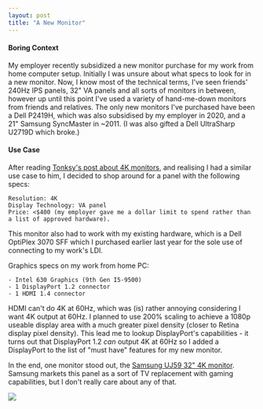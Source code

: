 ```yaml
---
layout: post
title: "A New Monitor" 
---
```


#### Boring Context 

My employer recently subsidized a new monitor purchase for my work from home computer setup.
Initially I was unsure about what specs to look for in a new monitor. Now, I know most of the technical terms, I've seen friends' 240Hz IPS panels, 32" VA panels and all sorts of monitors in between, however up until this point I've used a variety of hand-me-down monitors from friends and relatives. The only new monitors I've purchased have been a Dell P2419H, which was also subsidised by my employer in 2020, and a 21" Samsung SyncMaster in ~2011. (I was also gifted a Dell UltraSharp U2719D which broke.)  

#### Use Case 

After reading [Tonksy's post about 4K monitors](https://tonsky.me/blog/monitors/), and realising I had a similar use case to him, I decided to shop around for a panel with the following specs: 

```
Resolution: 4K
Display Technology: VA panel 
Price: <$400 (my employer gave me a dollar limit to spend rather than a list of approved hardware).
```

This monitor also had to work with my existing hardware, which is a Dell OptiPlex 3070 SFF which I purchased earlier last year for the sole use of connecting to my work's LDI.


Graphics specs on my work from home PC: 

```
- Intel 630 Graphics (9th Gen I5-9500) 
- 1 DisplayPort 1.2 connector 
- 1 HDMI 1.4 connector
```

HDMI can't do 4K at 60Hz, which was (is) rather annoying considering I want 4K output at 60Hz. I planned to use 200% scaling to achieve a 1080p useable display area with a much greater pixel density (closer to Retina display pixel density). This lead me to lookup DisplayPort's capabilities - it turns out that DisplayPort 1.2 _can_ output 4K at 60Hz so I added a DisplayPort to the list of "must have" features for my new monitor. 

In the end, one monitor stood out, the [Samsung UJ59 32" 4K monitor](https://www.samsung.com/uk/monitors/high-resolution/uj59-32-inch-uhd-4k-lu32j592uqrxxu/). Samsung markets this panel as a sort of TV replacement with gaming capabilities, but I don't really care about any of that. 

<img src="{{site.baseurl}}/assets/img/2021/samsung-uj59.jpg">